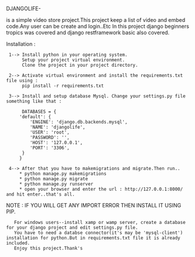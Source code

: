 DJANGOLIFE-

is a simple video store project.This project keep a list of video and embed code.Any user can be create and login..Etc
In this project django beginners tropics was covered and django restframework basic also covered.

Installation :

     1--> Install python in your operating system. 
          Setup your project virtual environment. 
          Clone the project in your project directory.
     
     2--> Activate virtual environment and install the requirements.txt file using : 
          pip install -r requirements.txt   
     
     3--> Install and setup database Mysql. Change your settings.py file something like that :
     
          DATABASES = {
         'default': {
             'ENGINE': 'django.db.backends.mysql',
             'NAME': 'djangolife',
             'USER': 'root',
             'PASSWORD': '',
             'HOST': '127.0.0.1',
             'PORT': '3306',
          }
         }

     4--> After that you have to makemigrations and migrate.Then run..
         * python manage.py makemigrations
         * python manage.py migrate
         * python manage.py runserver
         * open your browser and enter the url : http://127.0.0.1:8000/ and hit enter..that's all.


NOTE : IF YOU WILL GET ANY IMPORT ERROR THEN INSTALL IT USING PIP.

       For windows users--install xamp or wamp server, create a database for your django project and edit settings.py file. 
       You have to need a databse connector(it's may be 'mysql-client') installation for python.But in requirements.txt file it is already included.
       Enjoy this project.Thank's

